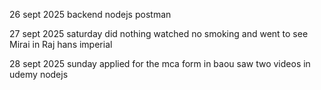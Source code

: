 26 sept 2025
  backend nodejs postman 

27 sept 2025 saturday
did nothing watched no smoking and went to see Mirai in Raj hans imperial

28 sept 2025 sunday
applied for the mca form in baou
saw two videos in udemy nodejs
